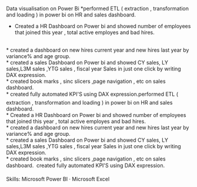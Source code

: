 Data visualisation on Power Bi
*performed ETL ( extraction , transformation and loading ) in power bi on HR and sales dashboard.
<br>
* Created a HR Dashboard on Power bi and showed number of employees that joined this year , total 
 active employes and bad hires.
<br>
* created a dashboard on new hires current year and new hires last year by variance% and age group.
<br>
* created a sales Dashboard on Power bi and showed CY sales, LY sales,L3M sales ,YTG sales , fiscal year 
 Sales in just one click by writing DAX expression.
<br>
* created book marks , sinc slicers ,page navigation , etc on sales dashboard.
<br>
* created fully automated KPI'S using DAX expression.performed ETL ( extraction , transformation and loading ) in power bi on HR and sales dashboard.
<br>
* Created a HR Dashboard on Power bi and showed number of employees that joined this year , total active employes and bad hires.
<br>
* created a dashboard on new hires current year and new hires last year by variance% and age group.
<br>
* created a sales Dashboard on Power bi and showed CY sales, LY sales,L3M sales ,YTG sales , fiscal year Sales in just one click by writing DAX expression.
<br>
* created book marks , sinc slicers ,page navigation , etc on sales dashboard.  created fully automated KPI'S using DAX expression.
<br> 

Skills: Microsoft Power BI · Microsoft Excel
